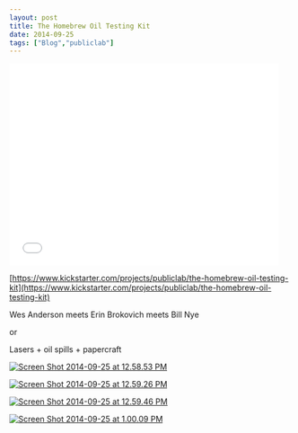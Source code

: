 ```yaml
---
layout: post
title: The Homebrew Oil Testing Kit
date: 2014-09-25
tags: ["Blog","publiclab"]
---
```


<iframe width="480" height="360" src="video.html" frameborder="0" scrolling="no"> </iframe>

[https://www.kickstarter.com/projects/publiclab/the-homebrew-oil-testing-kit](https://www.kickstarter.com/projects/publiclab/the-homebrew-oil-testing-kit)

Wes Anderson meets Erin Brokovich meets Bill Nye

or

Lasers + oil spills + papercraft

[![Screen Shot 2014-09-25 at 12.58.53 PM](http://unterbahn.com/wp-content/uploads/2014/09/Screen-Shot-2014-09-25-at-12.58.53-PM.png)](Screen-Shot-2014-09-25-at-12.58.53-PM.png)

[![Screen Shot 2014-09-25 at 12.59.26 PM](http://unterbahn.com/wp-content/uploads/2014/09/Screen-Shot-2014-09-25-at-12.59.26-PM.png)](Screen-Shot-2014-09-25-at-12.59.26-PM.png)

[![Screen Shot 2014-09-25 at 12.59.46 PM](http://unterbahn.com/wp-content/uploads/2014/09/Screen-Shot-2014-09-25-at-12.59.46-PM.png)](Screen-Shot-2014-09-25-at-12.59.46-PM.png)

[![Screen Shot 2014-09-25 at 1.00.09 PM](http://unterbahn.com/wp-content/uploads/2014/09/Screen-Shot-2014-09-25-at-1.00.09-PM.png)](Screen-Shot-2014-09-25-at-1.00.09-PM.png)